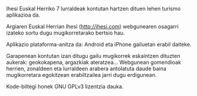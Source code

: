 Ihesi Euskal Herriko 7 lurraldeak kontutan hartzen dituen lehen turismo aplikazioa da.

Argiaren Euskal Herrian Ihesi (http://ihesi.com) webgunearen osagarri izateko sortu dugu mugikorretarako bertsio hau.

Aplikazio plataforma-anitza da: Android eta iPhone gailuetan erabil daiteke.

Garapenean kontutan izan ditugu gailu mugikorrek eskaintzen dituzten aukerak: geokokapena, argazkiak ateratzea...
Webgunean gomendioak herrien, zonaldeen eta lurraldeen arabera antolatuta daude baina mugikorretara egokitzean erabiltzailea jarri dugu erdigunean.

Kode-biltegi honek GNU GPLv3 lizentzia dauka.
